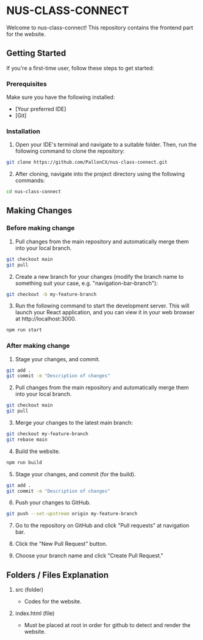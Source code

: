 # NUS-CLASS-CONNECT

Welcome to nus-class-connect! This repository contains the frontend part for the website.

## Getting Started

If you're a first-time user, follow these steps to get started:

### Prerequisites

Make sure you have the following installed:

- [Your preferred IDE]
- [Git]

### Installation

1. Open your IDE's terminal and navigate to a suitable folder. Then, run the following command to clone the repository:

```bash
git clone https://github.com/PallonCX/nus-class-connect.git
```

2. After cloning, navigate into the project directory using the following commands:

```bash
cd nus-class-connect
```

## Making Changes

### Before making change

1. Pull changes from the main repository and automatically merge them into your local branch.

```bash
git checkout main
git pull 
```

2. Create a new branch for your changes (modify the branch name to something suit your case, e.g. "navigation-bar-branch"):

```bash
git checkout -b my-feature-branch
```

3. Run the following command to start the development server. This will launch your React application, and you can view it in your web browser at http://localhost:3000.

```bash
npm run start
```

### After making change

1. Stage your changes, and commit.

```bash
git add .
git commit -m "Description of changes"
```

2. Pull changes from the main repository and automatically merge them into your local branch.

```bash
git checkout main
git pull 
```

3. Merge your changes to the latest main branch:

```bash
git checkout my-feature-branch
git rebase main
```

4. Build the website.

```bash
npm run build
```
  
5. Stage your changes, and commit (for the build).

```bash
git add .
git commit -m "Description of changes"
```

6. Push your changes to GitHub.

```bash
git push --set-upstream origin my-feature-branch
```

7. Go to the repository on GitHub and click "Pull requests" at navigation bar.

8. Click the "New Pull Request" button.

9. Choose your branch name and click "Create Pull Request." 

## Folders / Files Explanation

1. src (folder)
   - Codes for the website.

2. index.html (file)
   - Must be placed at root in order for github to detect and render the website.
